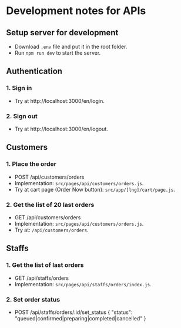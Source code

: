 # Development notes for APIs

## Setup server for development

- Download `.env` file and put it in the root folder.
- Run `npm run dev` to start the server.

## Authentication

### 1. Sign in

- Try at http://localhost:3000/en/login.

### 2. Sign out

- Try at http://localhost:3000/en/logout.

## Customers

### 1. Place the order

- POST /api/customers/orders
- Implementation: `src/pages/api/customers/orders.js`.
- Try at cart page (Order Now button): `src/app/[lng]/cart/page.js`.

### 2. Get the list of 20 last orders

- GET /api/customers/orders
- Implementation: `src/pages/api/customers/orders.js`.
- Try at: `/api/customers/orders`.

## Staffs

### 1. Get the list of last orders

- GET /api/staffs/orders
- Implementation: `src/pages/api/staffs/orders/index.js`.

### 2. Set order status

- POST /api/staffs/orders/:id/set_status
  {
  "status": "queued|confirmed|preparing|completed|cancelled"
  }
